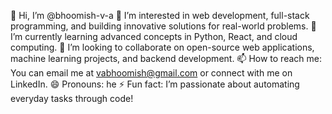 👋 Hi, I’m @bhoomish-v-a
👀 I’m interested in web development, full-stack programming, and building innovative solutions for real-world problems.
🌱 I’m currently learning advanced concepts in Python, React, and cloud computing.
💞️ I’m looking to collaborate on open-source web applications, machine learning projects, and backend development.
📫 How to reach me: You can email me at vabhoomish@gmail.com or connect with me on LinkedIn.
😄 Pronouns: he
⚡ Fun fact: I’m passionate about automating everyday tasks through code!
<!---
bhoomish-v-a/bhoomish-v-a is a ✨ special ✨ repository because its `README.md` (this file) appears on your GitHub profile.
You can click the Preview link to take a look at your changes.
--->
